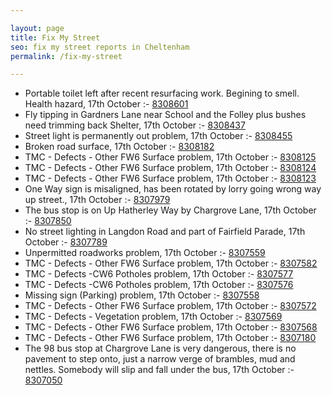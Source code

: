 ```yaml
---

layout: page
title: Fix My Street
seo: fix my street reports in Cheltenham
permalink: /fix-my-street

---
```


<!-- fix_marker starts -->

- Portable toilet left after recent resurfacing work. Begining to smell. Health hazard, 17th October :- [8308601](https://www.fixmystreet.com/report/8308601)
- Fly tipping in Gardners Lane near School and the Folley plus bushes need trimming back Shelter, 17th October :- [8308437](https://www.fixmystreet.com/report/8308437)
- Street light is permanently out problem, 17th October :- [8308455](https://www.fixmystreet.com/report/8308455)
- Broken road surface, 17th October :- [8308182](https://www.fixmystreet.com/report/8308182)
- TMC - Defects - Other FW6  Surface problem, 17th October :- [8308125](https://www.fixmystreet.com/report/8308125)
- TMC - Defects - Other FW6  Surface problem, 17th October :- [8308124](https://www.fixmystreet.com/report/8308124)
- TMC - Defects - Other FW6  Surface problem, 17th October :- [8308123](https://www.fixmystreet.com/report/8308123)
- One Way sign is misaligned, has been rotated by lorry going wrong way up street., 17th October :- [8307979](https://www.fixmystreet.com/report/8307979)
- The bus stop is on Up Hatherley Way by Chargrove Lane, 17th October :- [8307850](https://www.fixmystreet.com/report/8307850)
- No street lighting in Langdon Road and part of Fairfield Parade, 17th October :- [8307789](https://www.fixmystreet.com/report/8307789)
- Unpermitted roadworks problem, 17th October :- [8307559](https://www.fixmystreet.com/report/8307559)
- TMC - Defects - Other FW6  Surface problem, 17th October :- [8307582](https://www.fixmystreet.com/report/8307582)
- TMC - Defects -CW6 Potholes  problem, 17th October :- [8307577](https://www.fixmystreet.com/report/8307577)
- TMC - Defects -CW6 Potholes  problem, 17th October :- [8307576](https://www.fixmystreet.com/report/8307576)
- Missing sign (Parking) problem, 17th October :- [8307558](https://www.fixmystreet.com/report/8307558)
- TMC - Defects - Other FW6  Surface problem, 17th October :- [8307572](https://www.fixmystreet.com/report/8307572)
- TMC - Defects - Vegetation problem, 17th October :- [8307569](https://www.fixmystreet.com/report/8307569)
- TMC - Defects - Other FW6  Surface problem, 17th October :- [8307568](https://www.fixmystreet.com/report/8307568)
- TMC - Defects - Other FW6  Surface problem, 17th October :- [8307180](https://www.fixmystreet.com/report/8307180)
- The 98 bus stop at Chargrove Lane is very dangerous, there is no pavement to step onto, just a narrow verge of brambles, mud and nettles. Somebody will slip and fall under the bus, 17th October :- [8307050](https://www.fixmystreet.com/report/8307050)

<!-- fix_marker ends -->